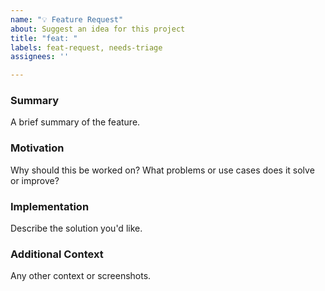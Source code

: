 ```yaml
---
name: "💡 Feature Request"
about: Suggest an idea for this project
title: "feat: "
labels: feat-request, needs-triage
assignees: ''

---
```


<!-- Please keep the summary to a paragraph or less. -->
### Summary

A brief summary of the feature.

<!-- A technical and/or scientific reason this feature is wanted or needed. -->
### Motivation

Why should this be worked on? What problems or use cases does it solve or
improve?

<!-- A clear and concise description of what you want to happen. -->
### Implementation

Describe the solution you'd like.

<!-- If applicable, delete otherwise. -->
### Additional Context

Any other context or screenshots.
